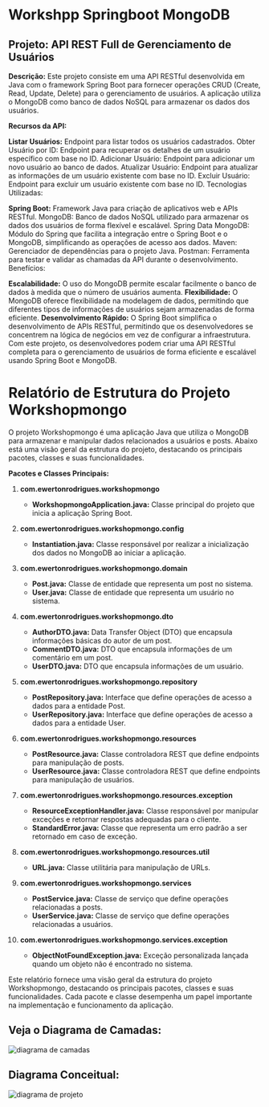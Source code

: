 # Workshpp Springboot MongoDB

## Projeto: API REST Full de Gerenciamento de Usuários

**Descrição:**
Este projeto consiste em uma API RESTful desenvolvida em Java com o framework Spring Boot para fornecer operações CRUD (Create, Read, Update, Delete) para o gerenciamento de usuários. A aplicação utiliza o MongoDB como banco de dados NoSQL para armazenar os dados dos usuários.

**Recursos da API:**

**Listar Usuários:** Endpoint para listar todos os usuários cadastrados.
Obter Usuário por ID: Endpoint para recuperar os detalhes de um usuário específico com base no ID.
Adicionar Usuário: Endpoint para adicionar um novo usuário ao banco de dados.
Atualizar Usuário: Endpoint para atualizar as informações de um usuário existente com base no ID.
Excluir Usuário: Endpoint para excluir um usuário existente com base no ID.
Tecnologias Utilizadas:

**Spring Boot:** Framework Java para criação de aplicativos web e APIs RESTful.
MongoDB: Banco de dados NoSQL utilizado para armazenar os dados dos usuários de forma flexível e escalável.
Spring Data MongoDB: Módulo do Spring que facilita a integração entre o Spring Boot e o MongoDB, simplificando as operações de acesso aos dados.
Maven: Gerenciador de dependências para o projeto Java.
Postman: Ferramenta para testar e validar as chamadas da API durante o desenvolvimento.
Benefícios:

**Escalabilidade:** O uso do MongoDB permite escalar facilmente o banco de dados à medida que o número de usuários aumenta.
**Flexibilidade:** O MongoDB oferece flexibilidade na modelagem de dados, permitindo que diferentes tipos de informações de usuários sejam armazenadas de forma eficiente.
**Desenvolvimento Rápido:** O Spring Boot simplifica o desenvolvimento de APIs RESTful, permitindo que os desenvolvedores se concentrem na lógica de negócios em vez de configurar a infraestrutura.
Com este projeto, os desenvolvedores podem criar uma API RESTful completa para o gerenciamento de usuários de forma eficiente e escalável usando Spring Boot e MongoDB.


        
# **Relatório de Estrutura do Projeto Workshopmongo**

O projeto Workshopmongo é uma aplicação Java que utiliza o MongoDB para armazenar e manipular dados relacionados a usuários e posts. Abaixo está uma visão geral da estrutura do projeto, destacando os principais pacotes, classes e suas funcionalidades.


**Pacotes e Classes Principais:**

1. **com.ewertonrodrigues.workshopmongo**

   - **WorkshopmongoApplication.java:** Classe principal do projeto que inicia a aplicação Spring Boot.
  
2. **com.ewertonrodrigues.workshopmongo.config**

   - **Instantiation.java:** Classe responsável por realizar a inicialização dos dados no MongoDB ao iniciar a aplicação.

3. **com.ewertonrodrigues.workshopmongo.domain**

   - **Post.java:** Classe de entidade que representa um post no sistema.
   - **User.java:** Classe de entidade que representa um usuário no sistema.

4. **com.ewertonrodrigues.workshopmongo.dto**

   - **AuthorDTO.java:** Data Transfer Object (DTO) que encapsula informações básicas do autor de um post.
   - **CommentDTO.java:** DTO que encapsula informações de um comentário em um post.
   - **UserDTO.java:** DTO que encapsula informações de um usuário.

5. **com.ewertonrodrigues.workshopmongo.repository**

   - **PostRepository.java:** Interface que define operações de acesso a dados para a entidade Post.
   - **UserRepository.java:** Interface que define operações de acesso a dados para a entidade User.

6. **com.ewertonrodrigues.workshopmongo.resources**

   - **PostResource.java:** Classe controladora REST que define endpoints para manipulação de posts.
   - **UserResource.java:** Classe controladora REST que define endpoints para manipulação de usuários.

7. **com.ewertonrodrigues.workshopmongo.resources.exception**

   - **ResourceExceptionHandler.java:** Classe responsável por manipular exceções e retornar respostas adequadas para o cliente.
   - **StandardError.java:** Classe que representa um erro padrão a ser retornado em caso de exceção.

8. **com.ewertonrodrigues.workshopmongo.resources.util**

   - **URL.java:** Classe utilitária para manipulação de URLs.

9. **com.ewertonrodrigues.workshopmongo.services**

   - **PostService.java:** Classe de serviço que define operações relacionadas a posts.
   - **UserService.java:** Classe de serviço que define operações relacionadas a usuários.

10. **com.ewertonrodrigues.workshopmongo.services.exception**

    - **ObjectNotFoundException.java:** Exceção personalizada lançada quando um objeto não é encontrado no sistema.



Este relatório fornece uma visão geral da estrutura do projeto Workshopmongo, destacando os principais pacotes, classes e suas funcionalidades. Cada pacote e classe desempenha um papel importante na implementação e funcionamento da aplicação.

## Veja o Diagrama de Camadas:


![diagrama de camadas](https://github.com/ewertondrigues02/workshpp-spring-boot-mongodb/assets/106437473/4e7fdb76-6dce-4031-8235-3cfe92fd5f0f)



## Diagrama Conceitual:


![diagrama de projeto](https://github.com/ewertondrigues02/workshpp-spring-boot-mongodb/assets/106437473/32affb68-3a2a-4c81-8d1e-3b4fdb847b0d)












